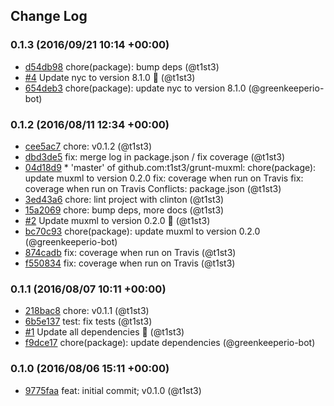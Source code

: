 ## Change Log

### 0.1.3 (2016/09/21 10:14 +00:00)
- [d54db98](https://github.com/t1st3/grunt-muxml/commit/d54db9897d2414e6403c14f499005ff982cd01c8) chore(package): bump deps (@t1st3)
- [#4](https://github.com/t1st3/grunt-muxml/pull/4) Update nyc to version 8.1.0 🚀 (@t1st3)
- [654deb3](https://github.com/t1st3/grunt-muxml/commit/654deb34dfa44d09ee7aeac54d6730f928942e13) chore(package): update nyc to version 8.1.0 (@greenkeeperio-bot)

### 0.1.2 (2016/08/11 12:34 +00:00)
- [cee5ac7](https://github.com/t1st3/grunt-muxml/commit/cee5ac72cd69fc9518c4d73ad8afd766f78424ed) chore: v0.1.2 (@t1st3)
- [dbd3de5](https://github.com/t1st3/grunt-muxml/commit/dbd3de57a4c1c8a1e344821fe634e43ae97eaf96) fix: merge log in package.json / fix coverage (@t1st3)
- [04d18d9](https://github.com/t1st3/grunt-muxml/commit/04d18d9dfa2fb38f7cbbbd828a5278ec37005893) * 'master' of github.com:t1st3/grunt-muxml:   chore(package): update muxml to version 0.2.0   fix: coverage when run on Travis   fix: coverage when run on Travis  Conflicts: 	package.json (@t1st3)
- [3ed43a6](https://github.com/t1st3/grunt-muxml/commit/3ed43a69a4565ff6014eed51c8e83f776efec63a) chore: lint project with clinton (@t1st3)
- [15a2069](https://github.com/t1st3/grunt-muxml/commit/15a206982137b7e562045993f0fc09b598cd6e99) chore: bump deps, more docs (@t1st3)
- [#2](https://github.com/t1st3/grunt-muxml/pull/2) Update muxml to version 0.2.0 🚀 (@t1st3)
- [bc70c93](https://github.com/t1st3/grunt-muxml/commit/bc70c937a99fcdf83ac0c3113df54a530e15a513) chore(package): update muxml to version 0.2.0 (@greenkeeperio-bot)
- [874cadb](https://github.com/t1st3/grunt-muxml/commit/874cadbc5ba0ce8ccf3c2630b8e9fc05351d1489) fix: coverage when run on Travis (@t1st3)
- [f550834](https://github.com/t1st3/grunt-muxml/commit/f5508346d24f6a46d20df98d6956d427997858e6) fix: coverage when run on Travis (@t1st3)

### 0.1.1 (2016/08/07 10:11 +00:00)
- [218bac8](https://github.com/t1st3/grunt-muxml/commit/218bac86db52539c90a4b2131cfce53ab76caa13) chore: v0.1.1 (@t1st3)
- [6b5e137](https://github.com/t1st3/grunt-muxml/commit/6b5e13799cfc311c792f3d7b9772f5956f4af4af) test: fix tests (@t1st3)
- [#1](https://github.com/t1st3/grunt-muxml/pull/1) Update all dependencies 🌴 (@t1st3)
- [f9dce17](https://github.com/t1st3/grunt-muxml/commit/f9dce17c974627fed3b9f8a7a136626b3268bba7) chore(package): update dependencies (@greenkeeperio-bot)

### 0.1.0 (2016/08/06 15:11 +00:00)
- [9775faa](https://github.com/t1st3/grunt-muxml/commit/9775faadb57338d7821363c3469e663b6d5883a8) feat: initial commit; v0.1.0 (@t1st3)